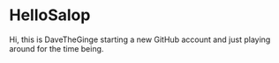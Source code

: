 # HelloSalop
Hi, this is DaveTheGinge starting a new GitHub account and just playing around for the time being.

